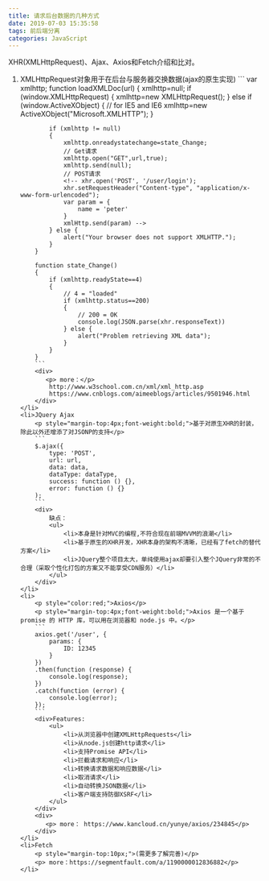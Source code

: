 ```yaml
---
title: 请求后台数据的几种方式
date: 2019-07-03 15:35:58
tags: 前后端分离
categories: JavaScript
---
```

<p>XHR(XMLHttpRequest)、Ajax、Axios和Fetch介绍和比对。</p>

<!-- more -->

<ol>
    <li>XMLHttpRequest对象用于在后台与服务器交换数据(ajax的原生实现)
        ```
        var xmlhttp;
        function loadXMLDoc(url)
        {
            xmlhttp=null;
            if (window.XMLHttpRequest)
            {   
                xmlhttp=new XMLHttpRequest();
            } else if (window.ActiveXObject) {
                // for IE5 and IE6
                xmlhttp=new ActiveXObject("Microsoft.XMLHTTP");
            }

            if (xmlhttp != null)
            {
                xmlhttp.onreadystatechange=state_Change;
                // Get请求
                xmlhttp.open("GET",url,true);
                xmlhttp.send(null);
                // POST请求
                <!-- xhr.open('POST', '/user/login');
                xhr.setRequestHeader("Content-type", "application/x-www-form-urlencoded");
                var param = {
                    name = 'peter'
                }
                xmlHttp.send(param) -->
            } else {
                alert("Your browser does not support XMLHTTP.");
            }
        }

        function state_Change()
        {
            if (xmlhttp.readyState==4)
            {
                // 4 = "loaded"
                if (xmlhttp.status==200)
                {
                    // 200 = OK
                    console.log(JSON.parse(xhr.responseText))
                } else {
                    alert("Problem retrieving XML data");
                }
            }
        }
        ```
        <div>
           <p> more：</p>
            http://www.w3school.com.cn/xml/xml_http.asp
            https://www.cnblogs.com/aimeeblogs/articles/9501946.html
        </div>
    </li>
    <li>JQuery Ajax
        <p style="margin-top:4px;font-weight:bold;">基于对原生XHR的封装，除此以外还增添了对JSONP的支持</p>
        ```
        $.ajax({
            type: 'POST',
            url: url,
            data: data,
            dataType: dataType,
            success: function () {},
            error: function () {}
        );
        ```
        <div>
            缺点：
            <ul>
                <li>本身是针对MVC的编程,不符合现在前端MVVM的浪潮</li>
                <li>基于原生的XHR开发，XHR本身的架构不清晰，已经有了fetch的替代方案</li>
                <li>JQuery整个项目太大，单纯使用ajax却要引入整个JQuery非常的不合理（采取个性化打包的方案又不能享受CDN服务）</li>
            </ul>
        </div>
    </li>
    <li>
        <p style="color:red;">Axios</p>
        <p style="margin-top:4px;font-weight:bold;">Axios 是一个基于 promise 的 HTTP 库，可以用在浏览器和 node.js 中。</p>
        ```
        axios.get('/user', {
            params: {
                ID: 12345
            }
        })
        .then(function (response) {
            console.log(response);
        })
        .catch(function (error) {
            console.log(error);
        });
        ```
        <div>Features:
            <ul>
                <li>从浏览器中创建XMLHttpRequests</li>
                <li>从node.js创建http请求</li>
                <li>支持Promise API</li>
                <li>拦截请求和响应</li>
                <li>转换请求数据和响应数据</li>
                <li>取消请求</li>
                <li>自动转换JSON数据</li>
                <li>客户端支持防御XSRF</li>
            </ul>
        </div>
        <div>
           <p> more： https://www.kancloud.cn/yunye/axios/234845</p>
        </div>
    </li>
    <li>Fetch
        <p style="margin-top:10px;">(需更多了解完善)</p>
        <p> more：https://segmentfault.com/a/1190000012836882</p>
    </li>
</ol>